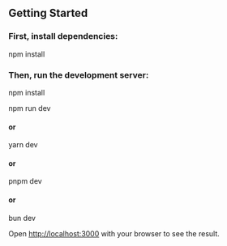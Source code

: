 ## Getting Started

### First, install dependencies:

npm install

### Then, run the development server:

npm install

npm run dev
#### or
yarn dev
#### or
pnpm dev
#### or
bun dev

Open [http://localhost:3000](http://localhost:3000) with your browser to see the result.
